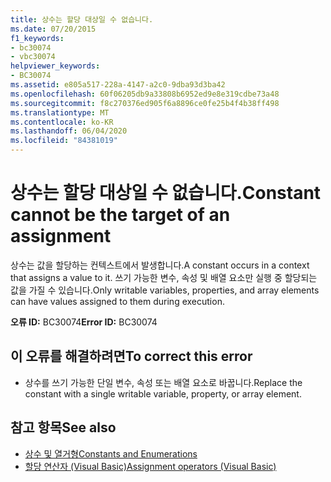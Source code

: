 ```yaml
---
title: 상수는 할당 대상일 수 없습니다.
ms.date: 07/20/2015
f1_keywords:
- bc30074
- vbc30074
helpviewer_keywords:
- BC30074
ms.assetid: e805a517-228a-4147-a2c0-9dba93d3ba42
ms.openlocfilehash: 60f06205db9a33808b6952ed9e8e319cdbe73a48
ms.sourcegitcommit: f8c270376ed905f6a8896ce0fe25b4f4b38ff498
ms.translationtype: MT
ms.contentlocale: ko-KR
ms.lasthandoff: 06/04/2020
ms.locfileid: "84381019"
---
```

# <a name="constant-cannot-be-the-target-of-an-assignment"></a><span data-ttu-id="e824d-102">상수는 할당 대상일 수 없습니다.</span><span class="sxs-lookup"><span data-stu-id="e824d-102">Constant cannot be the target of an assignment</span></span>
<span data-ttu-id="e824d-103">상수는 값을 할당하는 컨텍스트에서 발생합니다.</span><span class="sxs-lookup"><span data-stu-id="e824d-103">A constant occurs in a context that assigns a value to it.</span></span> <span data-ttu-id="e824d-104">쓰기 가능한 변수, 속성 및 배열 요소만 실행 중 할당되는 값을 가질 수 있습니다.</span><span class="sxs-lookup"><span data-stu-id="e824d-104">Only writable variables, properties, and array elements can have values assigned to them during execution.</span></span>  
  
 <span data-ttu-id="e824d-105">**오류 ID:** BC30074</span><span class="sxs-lookup"><span data-stu-id="e824d-105">**Error ID:** BC30074</span></span>  
  
## <a name="to-correct-this-error"></a><span data-ttu-id="e824d-106">이 오류를 해결하려면</span><span class="sxs-lookup"><span data-stu-id="e824d-106">To correct this error</span></span>  
  
- <span data-ttu-id="e824d-107">상수를 쓰기 가능한 단일 변수, 속성 또는 배열 요소로 바꿉니다.</span><span class="sxs-lookup"><span data-stu-id="e824d-107">Replace the constant with a single writable variable, property, or array element.</span></span>  
  
## <a name="see-also"></a><span data-ttu-id="e824d-108">참고 항목</span><span class="sxs-lookup"><span data-stu-id="e824d-108">See also</span></span>

- [<span data-ttu-id="e824d-109">상수 및 열거형</span><span class="sxs-lookup"><span data-stu-id="e824d-109">Constants and Enumerations</span></span>](../programming-guide/language-features/constants-enums/index.md)
- [<span data-ttu-id="e824d-110">할당 연산자 (Visual Basic)</span><span class="sxs-lookup"><span data-stu-id="e824d-110">Assignment operators (Visual Basic)</span></span>](../language-reference/operators/assignment-operators.md)
